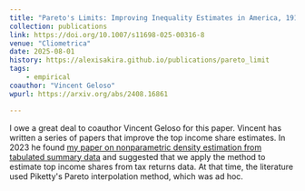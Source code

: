 ```yaml
---
title: "Pareto's Limits: Improving Inequality Estimates in America, 1917 to 1965"
collection: publications
link: https://doi.org/10.1007/s11698-025-00316-8
venue: "Cliometrica"
date: 2025-08-01
history: https://alexisakira.github.io/publications/pareto_limit
tags:
    - empirical
coauthor: "Vincent Geloso"
wpurl: https://arxiv.org/abs/2408.16861

---
```


I owe a great deal to coauthor Vincent Geloso for this paper. Vincent has written a series of papers that improve the top income share estimates. In 2023 he found [my paper on nonparametric density estimation from tabulated summary data](https://doi.org/10.1016/j.jeconom.2023.105568) and suggested that we apply the method to estimate top income shares from tax returns data. At that time, the literature used Piketty's Pareto interpolation method, which was ad hoc.